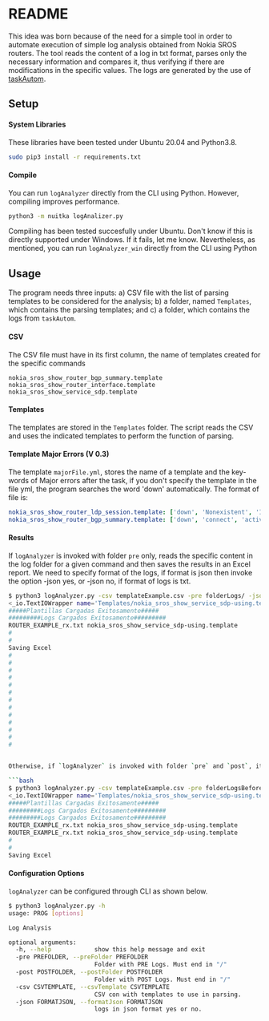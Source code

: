 # README #

This idea was born because of the need for a simple tool in order to automate execution of simple log analysis obtained from Nokia SROS routers. The tool reads the content of a log in txt format, parses only the necessary information and compares it, thus verifying if there are modifications in the specific values. The logs are generated by the use of [taskAutom](https://github.com/laimaretto/taskAutom).

## Setup ##

#### System Libraries
These libraries have been tested under Ubuntu 20.04 and Python3.8.

```bash
sudo pip3 install -r requirements.txt
```

#### Compile
You can run `logAnalyzer` directly from the CLI using Python. However, compiling improves performance.

```bash
python3 -m nuitka logAnalizer.py
```
Compiling has been tested succesfully under Ubuntu. Don't know if this is directly supported under Windows. If it fails, let me know. Nevertheless, as mentioned, you can run `logAnalyzer_win` directly from the CLI using Python

## Usage ##

The program needs three inputs: a) CSV file with the list of parsing templates to be considered for the analysis; b) a folder, named `Templates`, which contains the parsing templates; and c) a folder, which contains the logs from `taskAutom`.

#### CSV

The CSV file must have in its first column, the name of templates created for the specific commands

```csv
nokia_sros_show_router_bgp_summary.template
nokia_sros_show_router_interface.template
nokia_sros_show_service_sdp.template
```

#### Templates

The templates are stored in the `Templates` folder. The script reads the CSV and uses the indicated templates to perform the function of parsing.

#### Template Major Errors (V 0.3)

The template `majorFile.yml`, stores the name of a template and the key-words of Major errors after the task, if you don't specify the template in the file yml, the program searches the word 'down' automatically. The format of file is:

```yml
nokia_sros_show_router_ldp_session.template: ['down', 'Nonexistent', 'Initialized', 'OpenRecv', 'OpenSent']
nokia_sros_show_router_bgp_summary.template: ['down', 'connect', 'active']
```

#### Results

If `logAnalyzer` is invoked with folder `pre` only, reads the specific content in the log folder for a given command and then saves the results in an Excel report. We need to specify format of the logs, if format is json then invoke the option -json yes, or -json no, if format of logs is txt.

```bash
$ python3 logAnalyzer.py -csv templateExample.csv -pre folderLogs/ -json yes
<_io.TextIOWrapper name='Templates/nokia_sros_show_service_sdp-using.template' mode='r' encoding='UTF-8'>
#####Plantillas Cargadas Exitosamente#####
#########Logs Cargados Exitosamente#########
ROUTER_EXAMPLE_rx.txt nokia_sros_show_service_sdp-using.template
#
#
Saving Excel
#
#
#
#
#
#
#
#
#
#
#
#
#


Otherwise, if `logAnalyzer` is invoked with folder `pre` and `post`, it compares the content of pre and post log folders, such as if we run checks to see the status of the routers before and after a task, and then saves the results in an Excel report.

```bash
$ python3 logAnalyzer.py -csv templateExample.csv -pre folderLogsBefore/ -post folderLogsAfter/ -json yes
<_io.TextIOWrapper name='Templates/nokia_sros_show_service_sdp-using.template' mode='r' encoding='UTF-8'>
#####Plantillas Cargadas Exitosamente#####
#########Logs Cargados Exitosamente#########
#########Logs Cargados Exitosamente#########
ROUTER_EXAMPLE_rx.txt nokia_sros_show_service_sdp-using.template
ROUTER_EXAMPLE_rx.txt nokia_sros_show_service_sdp-using.template
#
#
Saving Excel
```

#### Configuration Options

`logAnalyzer` can be configured through CLI as shown below.

```bash
$ python3 logAnalyzer.py -h
usage: PROG [options]

Log Analysis

optional arguments:
  -h, --help            show this help message and exit
  -pre PREFOLDER, --preFolder PREFOLDER
                        Folder with PRE Logs. Must end in "/"
  -post POSTFOLDER, --postFolder POSTFOLDER
                        Folder with POST Logs. Must end in "/"
  -csv CSVTEMPLATE, --csvTemplate CSVTEMPLATE
                        CSV con with templates to use in parsing.
  -json FORMATJSON, --formatJson FORMATJSON
                        logs in json format yes or no.
```
